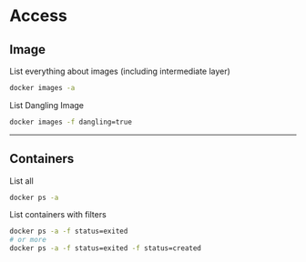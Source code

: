 # Access

## Image

List everything about images (including intermediate layer)

```bash
docker images -a
```

List Dangling Image 

```bash
docker images -f dangling=true
```

---

## Containers

List all

```bash
docker ps -a
```

List containers with filters

```bash
docker ps -a -f status=exited
# or more
docker ps -a -f status=exited -f status=created
```
